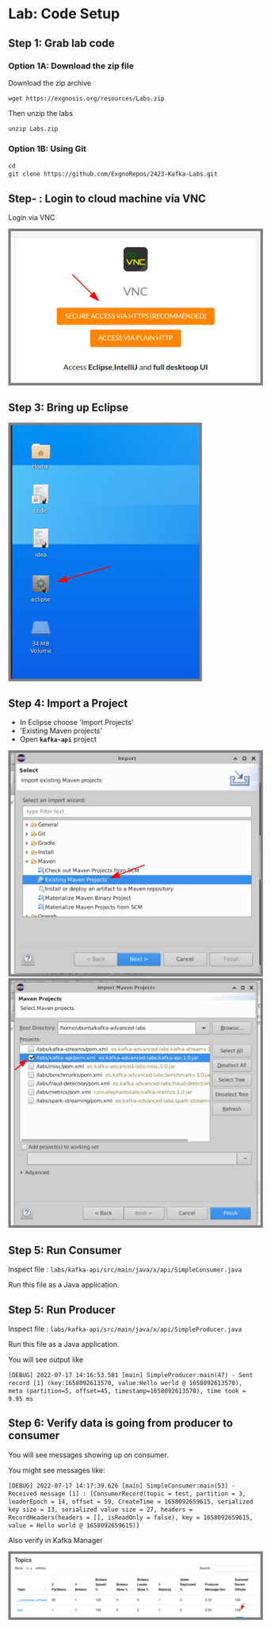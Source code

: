 <link rel='stylesheet' href='assets/css/main.css'/>

# Lab: Code Setup

## Step 1: Grab lab code

### Option 1A: Download the zip file

Download the zip archive

```shell
wget https://exgnosis.org/resources/Labs.zip
```

Then unzip the labs

```shell
unzip Labs.zip
```


### Option 1B: Using Git

```shell
cd
git clone https://github.com/ExgnoRepos/2423-Kafka-Labs.git

```

## Step- : Login to cloud machine via VNC

Login via VNC

<img src="assets/images/vnc-1.png" style="border: 5px solid grey ; max-width:100%;" />

## Step 3: Bring up Eclipse

<img src="assets/images/eclipse-1.png" style="border: 5px solid grey ; max-width:100%;" />

## Step 4: Import a Project

* In Eclipse choose 'Import Projects'
* 'Existing Maven projects'
* Open **`kafka-api`** project

<img src="assets/images/eclipse-2.png" style="border: 5px solid grey ; max-width:100%;" />

<img src="assets/images/eclipse-3.png" style="border: 5px solid grey ; max-width:100%;" />

## Step 5: Run Consumer

Inspect file : `labs/kafka-api/src/main/java/x/api/SimpleConsumer.java`

Run this file as a Java application.


## Step 5: Run Producer

Inspect file : `labs/kafka-api/src/main/java/x/api/SimpleProducer.java`

Run this file as a Java application.

You will see output like

```console
[DEBUG] 2022-07-17 14:16:53.581 [main] SimpleProducer:main(47) - Sent record [1] (key:1658092613570, value:Hello world @ 1658092613570), meta (partition=5, offset=45, timestamp=1658092613570), time took = 9.95 ms 
```

## Step 6: Verify data is going from producer to consumer

You will see messages showing up on consumer.

You might see messages like:

```console
[DEBUG] 2022-07-17 14:17:39.626 [main] SimpleConsumer:main(53) - Received message [1] : [ConsumerRecord(topic = test, partition = 3, leaderEpoch = 14, offset = 59, CreateTime = 1658092659615, serialized key size = 13, serialized value size = 27, headers = RecordHeaders(headers = [], isReadOnly = false), key = 1658092659615, value = Hello world @ 1658092659615)]
```

Also verify in Kafka Manager

<img src="assets/images/kafka-manager-test-topic.png" style="border: 5px solid grey ; max-width:100%;" />